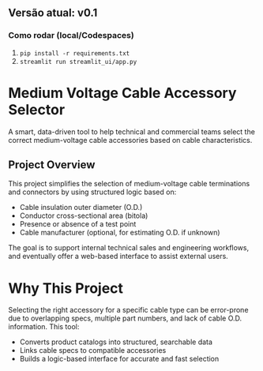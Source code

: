 ## Versão atual: v0.1

### Como rodar (local/Codespaces)
1. `pip install -r requirements.txt`  
2. `streamlit run streamlit_ui/app.py`  

# Medium Voltage Cable Accessory Selector

A smart, data-driven tool to help technical and commercial teams select the correct medium-voltage cable accessories based on cable characteristics.

##  Project Overview

This project simplifies the selection of medium-voltage cable terminations and connectors by using structured logic based on:

- Cable insulation outer diameter (O.D.)
- Conductor cross-sectional area (bitola)
- Presence or absence of a test point
- Cable manufacturer (optional, for estimating O.D. if unknown)

The goal is to support internal technical sales and engineering workflows, and eventually offer a web-based interface to assist external users.

# Why This Project

Selecting the right accessory for a specific cable type can be error-prone due to overlapping specs, multiple part numbers, and lack of cable O.D. information. This tool:

- Converts product catalogs into structured, searchable data
- Links cable specs to compatible accessories
- Builds a logic-based interface for accurate and fast selection

